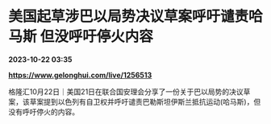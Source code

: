 # 美国起草涉巴以局势决议草案呼吁谴责哈马斯 但没呼吁停火内容

**2023-10-22 03:35**

**https://www.gelonghui.com/live/1256513**

格隆汇10月22日｜美国21日在联合国安理会分享了一份关于巴以局势的决议草案，该草案提到以色列有自卫权并呼吁谴责巴勒斯坦伊斯兰抵抗运动(哈马斯)，但没有呼吁停火的内容。